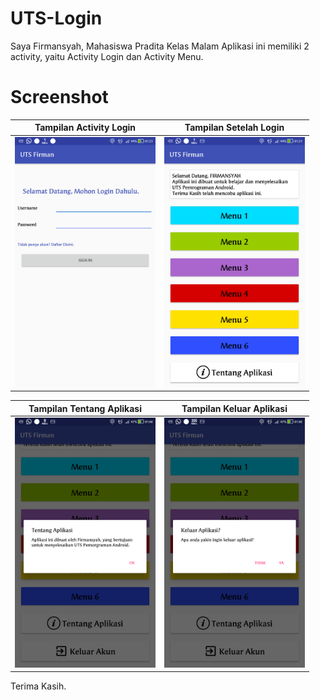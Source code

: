 # UTS-Login
Saya Firmansyah, Mahasiswa Pradita Kelas Malam
Aplikasi ini memiliki 2 activity, yaitu Activity Login dan Activity Menu.

# Screenshot

| Tampilan Activity Login | Tampilan Setelah Login |
| ----------------------- | -----------------------|
| <img src="/ss/Screenshot1.png" height="400" alt="Screenshot"/> | <img src="/ss/Screenshot2.png" height="400" alt="Screenshot"/> |

| Tampilan Tentang Aplikasi | Tampilan Keluar Aplikasi |
| ------------------------- | ------------------------ |
| <img src="/ss/Screenshot3.png" height="400" alt="Screenshot"/> | <img src="/ss/Screenshot4.png" height="400" alt="Screenshot"/> |


Terima Kasih.
